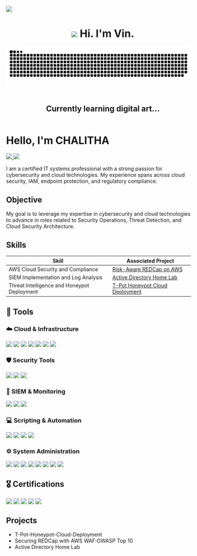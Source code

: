 <img src="https://user-images.githubusercontent.com/73097560/115834477-dbab4500-a447-11eb-908a-139a6edaec5c.gif">
<!--h1 without bottom border-->
<div id="user-content-toc">
  <ul align="center">
    <summary><h1 align="center"><img src="https://media.giphy.com/media/hvRJCLFzcasrR4ia7z/giphy.gif" width="32"> Hi. I'm Vin.</h1></summary>
  </ul>
</div>
<div align="center">
  <picture>
  <source
    media="(prefers-color-scheme: dark)"
    srcset="https://raw.githubusercontent.com/platane/snk/output/github-contribution-grid-snake-dark.svg"
  />
  <source
    media="(prefers-color-scheme: light)"
    srcset="https://raw.githubusercontent.com/platane/snk/output/github-contribution-grid-snake.svg"
  />
  <img
    alt="github contribution grid snake animation"
    src="https://raw.githubusercontent.com/platane/snk/output/github-contribution-grid-snake.svg"
  />
</picture>
</div>

<!--h2 without bottom border-->
<div id="user-content-toc">
  <ul align="center">
    <summary><h2 style="display: inline-block">Currently learning digital art...</h2></summary>
  </ul>
</div>

# Hello, I'm CHALITHA  
<a href="https://www.linkedin.com/in/chalithahandapangoda/">
  <img src="https://img.shields.io/badge/LinkedIn-0A66C2?style=for-the-badge&logo=linkedin&logoColor=white" />
</a>
<a href="https://chalithah.medium.com/">
  <img src="https://img.shields.io/badge/Medium-000000?style=for-the-badge&logo=medium&logoColor=white" />
</a>

I am a certified IT systems professional with a strong passion for cybersecurity and cloud technologies. My experience spans across cloud security, IAM, endpoint protection, and regulatory compliance.

## Objective
My goal is to leverage my expertise in cybersecurity and cloud technologies to advance in roles related to Security Operations, Threat Detection, and Cloud Security Architecture.

## Skills

| Skill                                         | Associated Project         |
|-----------------------------------------------|----------------------------|
| AWS Cloud Security and Compliance        | <a href="https://github.com/chalithah/Securing-REDCap-OWASP-AWS-WAF">Risk-Aware REDCap on AWS</a>|
| SIEM Implementation and Log Analysis | <a href="https://github.com/chalithah/active-directory-home-lab">Active Directory Home Lab</a>|
| Threat Intelligence and Honeypot Deployment     |  <a href="https://github.com/chalithah/T-Pot-Honeypot-Cloud-Deployment">T-Pot Honeypot Cloud Deployment</a>|

## 🧰 Tools

### ☁️ Cloud & Infrastructure
<div>
  <img src="https://img.shields.io/badge/AWS_CLOUD-FF9900?style=for-the-badge&logo=amazonaws&logoColor=white" />
  <img src="https://img.shields.io/badge/AWS_WAF-FF9900?style=for-the-badge&logo=amazonaws&logoColor=white" />
  <img src="https://img.shields.io/badge/CloudFormation-FF4F8B?style=for-the-badge&logo=awscloudformation&logoColor=white" />
  <img src="https://img.shields.io/badge/Amazon_RDS-527FFF?style=for-the-badge&logo=amazonaws&logoColor=white" />
  <img src="https://img.shields.io/badge/Amazon_VPC-527FFF?style=for-the-badge&logo=amazonaws&logoColor=white" />
  <img src="https://img.shields.io/badge/AWS_Config-FF9900?style=for-the-badge&logo=amazonaws&logoColor=white" />
  <img src="https://img.shields.io/badge/Amazon_Inspector-527FFF?style=for-the-badge&logo=amazonaws&logoColor=white" />
</div>

### 🛡️ Security Tools
<div>
  <img src="https://img.shields.io/badge/CrowdStrike_Falcon-D32F2F?style=for-the-badge&logo=crowdstrike&logoColor=white" />
  <img src="https://img.shields.io/badge/Microsoft_Defender-00A4EF?style=for-the-badge&logo=Microsoft&logoColor=white" />
  <img src="https://img.shields.io/badge/Nessus-0091DA?style=for-the-badge&logo=Tenable&logoColor=white" />
</div>

### 🔎 SIEM & Monitoring
<div>
  <img src="https://img.shields.io/badge/Splunk-000000?style=for-the-badge&logo=Splunk&logoColor=white" />
  <img src="https://img.shields.io/badge/Microsoft_Sentinel-0078D4?style=for-the-badge&logo=Microsoft&logoColor=white" />
  <img src="https://img.shields.io/badge/Elastic-005571?style=for-the-badge&logo=Elastic&logoColor=white" />
</div>

### 💻 Scripting & Automation
<div>
  <img src="https://img.shields.io/badge/Python-3776AB?style=for-the-badge&logo=Python&logoColor=white" />
  <img src="https://img.shields.io/badge/Bash-4EAA25?style=for-the-badge&logo=GNU%20Bash&logoColor=white" />
  <img src="https://img.shields.io/badge/SQL-4479A1?style=for-the-badge&logo=MySQL&logoColor=white" />
  <img src="https://img.shields.io/badge/Git-F05032?style=for-the-badge&logo=Git&logoColor=white" />
</div>

### ⚙️ System Administration
<div>
  <img src="https://img.shields.io/badge/Microsoft_365-0078D4?style=for-the-badge&logo=Microsoft%20365&logoColor=white" />
  <img src="https://img.shields.io/badge/SharePoint-0078D4?style=for-the-badge&logo=Microsoft%20SharePoint&logoColor=white" />
  <img src="https://img.shields.io/badge/Microsoft_Teams-6264A7?style=for-the-badge&logo=Microsoft%20Teams&logoColor=white" />
  <img src="https://img.shields.io/badge/Zoom-2D8CFF?style=for-the-badge&logo=Zoom&logoColor=white" />
  <img src="https://img.shields.io/badge/VPN-394240?style=for-the-badge&logo=OpenVPN&logoColor=white" />
  <img src="https://img.shields.io/badge/DNS-003366?style=for-the-badge&logoColor=white" />
  <img src="https://img.shields.io/badge/macOS-000000?style=for-the-badge&logo=Apple&logoColor=white" />
  <img src="https://img.shields.io/badge/Windows-0078D6?style=for-the-badge&logo=Windows&logoColor=white" />
</div>

## 🎖️ Certifications
<div>
  <img src="https://img.shields.io/badge/CompTIA_Security%2B-FF0000?style=for-the-badge&logo=CompTIA&logoColor=white" />
  <img src="https://img.shields.io/badge/AWS_Solutions_Architect_Associate-FF9900?style=for-the-badge&logo=amazonaws&logoColor=white" />
  <img src="https://img.shields.io/badge/AWS_Cloud_Practitioner-FF9900?style=for-the-badge&logo=amazonaws&logoColor=white" />
  <img src="https://img.shields.io/badge/CompTIA_CySA%2B_(In_Progress)-FF0000?style=for-the-badge&logo=CompTIA&logoColor=white" />
  <img src="https://img.shields.io/badge/Microsoft_SC--200_(In_Progress)-0078D4?style=for-the-badge&logo=Microsoft&logoColor=white" />
</div>

## Projects
- T-Pot-Honeypot-Cloud-Deployment
- Securing REDCap with AWS WAF:OWASP Top 10
- Active Directory Home Lab
